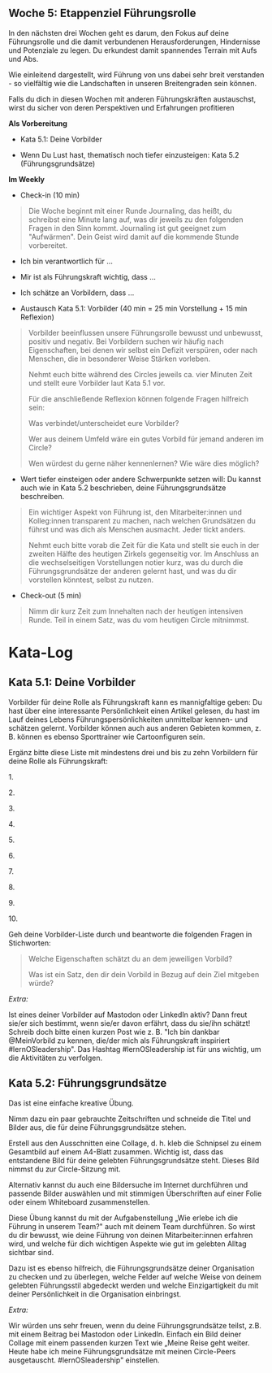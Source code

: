 ## Woche 5: Etappenziel Führungsrolle

In den nächsten drei Wochen geht es darum, den Fokus auf deine Führungsrolle und die damit verbundenen Herausforderungen, Hindernisse und Potenziale zu legen. Du erkundest damit spannendes Terrain mit Aufs und Abs.

Wie einleitend dargestellt, wird Führung von uns dabei sehr breit verstanden - so vielfältig wie die Landschaften in unseren Breitengraden sein können.

Falls du dich in diesen Wochen mit anderen Führungskräften austauschst, wirst du sicher von deren Perspektiven und Erfahrungen profitieren

**Als Vorbereitung**

- Kata 5.1: Deine Vorbilder

- Wenn Du Lust hast, thematisch noch tiefer einzusteigen: Kata 5.2 (Führungsgrundsätze)

**Im Weekly**

- Check-in (10 min)

> Die Woche beginnt mit einer Runde Journaling, das heißt, du schreibst eine Minute lang auf, was dir jeweils zu den folgenden Fragen in den Sinn kommt. Journaling ist gut geeignet zum "Aufwärmen". Dein Geist wird damit auf die kommende Stunde vorbereitet.

- Ich bin verantwortlich für \...

- Mir ist als Führungskraft wichtig, dass \...

- Ich schätze an Vorbildern, dass \...

- Austausch Kata 5.1: Vorbilder (40 min = 25 min Vorstellung + 15 min
  Reflexion)

> Vorbilder beeinflussen unsere Führungsrolle bewusst und unbewusst, positiv und negativ. Bei Vorbildern suchen wir häufig nach Eigenschaften, bei denen wir selbst ein Defizit verspüren, oder nach Menschen, die in besonderer Weise Stärken vorleben.
> 
> Nehmt euch bitte während des Circles jeweils ca. vier Minuten Zeit und stellt eure Vorbilder laut Kata 5.1 vor.
> 
> Für die anschließende Reflexion können folgende Fragen hilfreich sein:
> 
> Was verbindet/unterscheidet eure Vorbilder?
> 
> Wer aus deinem Umfeld wäre ein gutes Vorbild für jemand anderen im
> Circle?
> 
> Wen würdest du gerne näher kennenlernen? Wie wäre dies möglich?

- Wert tiefer einsteigen oder andere Schwerpunkte setzen will: Du kannst auch wie in Kata 5.2 beschrieben, deine Führungsgrundsätze beschreiben.

> Ein wichtiger Aspekt von Führung ist, den Mitarbeiter:innen und Kolleg:innen transparent zu machen, nach welchen Grundsätzen du führst und was dich als Menschen ausmacht. Jeder tickt anders.
> 
> Nehmt euch bitte vorab die Zeit für die Kata und stellt sie euch in der zweiten Hälfte des heutigen Zirkels gegenseitig vor. Im Anschluss an die wechselseitigen Vorstellungen notier kurz, was du durch die Führungsgrundsätze der anderen gelernt hast, und was du dir vorstellen könntest, selbst zu nutzen.

- Check-out (5 min)

> Nimm dir kurz Zeit zum Innehalten nach der heutigen intensiven Runde. Teil in einem Satz, was du vom heutigen Circle mitnimmst.

# Kata-Log

## Kata 5.1: Deine Vorbilder

Vorbilder für deine Rolle als Führungskraft kann es mannigfaltige geben: Du hast über eine interessante Persönlichkeit einen Artikel gelesen, du hast im Lauf deines Lebens Führungspersönlichkeiten unmittelbar kennen- und schätzen gelernt. Vorbilder können auch aus anderen Gebieten kommen, z. B. können es ebenso Sporttrainer wie Cartoonfiguren sein.

Ergänz bitte diese Liste mit mindestens drei und bis zu zehn Vorbildern für deine Rolle als Führungskraft:

1\.

2\.

3\.

4\.

5\.

6\.

7\.

8\.

9\.

10\.

Geh deine Vorbilder-Liste durch und beantworte die folgenden Fragen in Stichworten:

> Welche Eigenschaften schätzt du an dem jeweiligen Vorbild?
> 
> Was ist ein Satz, den dir dein Vorbild in Bezug auf dein Ziel mitgeben würde?

*Extra:*

Ist eines deiner Vorbilder auf Mastodon oder LinkedIn aktiv? Dann freut sie/er sich bestimmt, wenn sie/er davon erfährt, dass du sie/ihn schätzt! Schreib doch bitte einen kurzen Post wie z. B. "Ich bin dankbar @MeinVorbild zu kennen, die/der mich als Führungskraft inspiriert #lernOSleadership". Das Hashtag #lernOSleadership ist für uns wichtig, um die Aktivitäten zu verfolgen.

## Kata 5.2: Führungsgrundsätze

Das ist eine einfache kreative Übung.

Nimm dazu ein paar gebrauchte Zeitschriften und schneide die Titel und Bilder aus, die für deine Führungsgrundsätze stehen.

Erstell aus den Ausschnitten eine Collage, d. h. kleb die Schnipsel zu einem Gesamtbild auf einem A4-Blatt zusammen. Wichtig ist, dass das entstandene Bild für deine gelebten Führungsgrundsätze steht. Dieses Bild nimmst du zur Circle-Sitzung mit.

Alternativ kannst du auch eine Bildersuche im Internet durchführen und passende Bilder auswählen und mit stimmigen Überschriften auf einer Folie oder einem Whiteboard zusammenstellen.

Diese Übung kannst du mit der Aufgabenstellung „Wie erlebe ich die Führung in unserem Team?" auch mit deinem Team durchführen. So wirst du dir bewusst, wie deine Führung von deinen Mitarbeiter:innen erfahren wird, und welche für dich wichtigen Aspekte wie gut im gelebten Alltag sichtbar sind.

Dazu ist es ebenso hilfreich, die Führungsgrundsätze deiner Organisation zu checken und zu überlegen, welche Felder auf welche Weise von deinem gelebten Führungsstil abgedeckt werden und welche Einzigartigkeit du mit deiner Persönlichkeit in die Organisation einbringst.

*Extra:*

Wir würden uns sehr freuen, wenn du deine Führungsgrundsätze teilst, z.B. mit einem Beitrag bei Mastodon oder LinkedIn. Einfach ein Bild deiner Collage mit einem passenden kurzen Text wie „Meine Reise geht weiter. Heute habe ich meine Führungsgrundsätze mit meinen Circle-Peers ausgetauscht. #lernOSleadership" einstellen.
